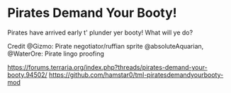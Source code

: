 # Pirates Demand Your Booty!

Pirates have arrived early t' plunder yer booty! What will ye do?

Credit
	@Gizmo: Pirate negotiator/ruffian sprite
	@absoluteAquarian, @WaterOre: Pirate lingo proofing

https://forums.terraria.org/index.php?threads/pirates-demand-your-booty.94502/
https://github.com/hamstar0/tml-piratesdemandyourbooty-mod
